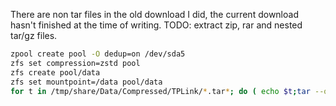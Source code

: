 
There are non tar files in the old download I did, the current download hasn't finished at the time of writing.
TODO: extract zip, rar and nested tar/gz files.

```sh
zpool create pool -O dedup=on /dev/sda5
zfs set compression=zstd pool
zfs create pool/data
zfs set mountpoint=/data pool/data
for t in /tmp/share/Data/Compressed/TPLink/*.tar*; do ( echo $t;tar --one-top-level -axf "$t" ) &> /tmp/share/Data/Compressed/TPLink/extract.log; done
```
